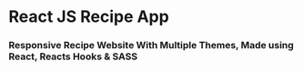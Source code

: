 # React JS Recipe App
### Responsive Recipe Website With Multiple Themes, Made using React, Reacts Hooks & SASS

